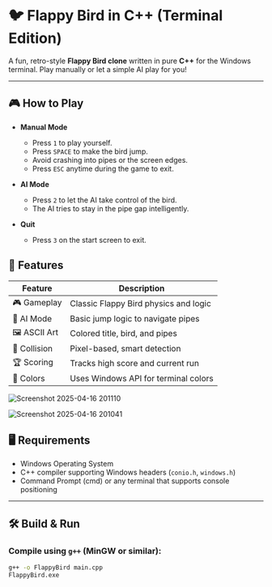# 🐦 Flappy Bird in C++ (Terminal Edition)

A fun, retro-style **Flappy Bird clone** written in pure **C++** for the Windows terminal. Play manually or let a simple AI play for you!

---

## 🎮 How to Play

- **Manual Mode**
  - Press `1` to play yourself.
  - Press `SPACE` to make the bird jump.
  - Avoid crashing into pipes or the screen edges.
  - Press `ESC` anytime during the game to exit.

- **AI Mode**
  - Press `2` to let the AI take control of the bird.
  - The AI tries to stay in the pipe gap intelligently.

- **Quit**
  - Press `3` on the start screen to exit.

    
## 📝 Features

| Feature        | Description                                  |
|----------------|----------------------------------------------|
| 🎮 Gameplay     | Classic Flappy Bird physics and logic       |
| 🤖 AI Mode      | Basic jump logic to navigate pipes          |
| 🖼️ ASCII Art    | Colored title, bird, and pipes              |
| 🧠 Collision     | Pixel-based, smart detection                |
| 🏆 Scoring      | Tracks high score and current run           |
| 🎨 Colors       | Uses Windows API for terminal colors        |

![Screenshot 2025-04-16 201110](https://github.com/user-attachments/assets/79c50b71-b466-4ada-9949-0ba9d511dcab)

![Screenshot 2025-04-16 201041](https://github.com/user-attachments/assets/cde1c384-580e-49c7-aa03-103fe485a30d)

## 🖥️ Requirements

- Windows Operating System
- C++ compiler supporting Windows headers (`conio.h`, `windows.h`)
- Command Prompt (cmd) or any terminal that supports console positioning

---

## 🛠️ Build & Run

### Compile using `g++` (MinGW or similar):

```bash
g++ -o FlappyBird main.cpp
FlappyBird.exe
